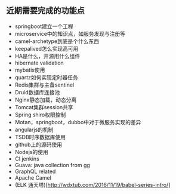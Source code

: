 ## 近期需要完成的功能点

- springboot建立一个工程
- microservice中的知识点，如服务发现与注册等
- camel-archetype到底是个什么东西
- keepalived怎么实现高可用
- HA是什么，开源用什么组件
- hibernate validation
- mybatis使用
- quartz如何实现定时器任务
- Redis集群与主备sentinel
- Druid数据库连接池
- Nginx静态加载，动态分离
- Tomcat集群session共享
- Spring shiro权限控制
- Motan，springboot，dubbo中对于微服务实现的差异
- angularjs的机制
- TSDB时序数据库使用
- github上的源码使用
- Nodejs的使用
- CI jenkins
- Guava: java collection from gg
- GraphQL related
- Apache  Camel
- (ELK 通天塔)[http://wdxtub.com/2016/11/19/babel-series-intro/]
